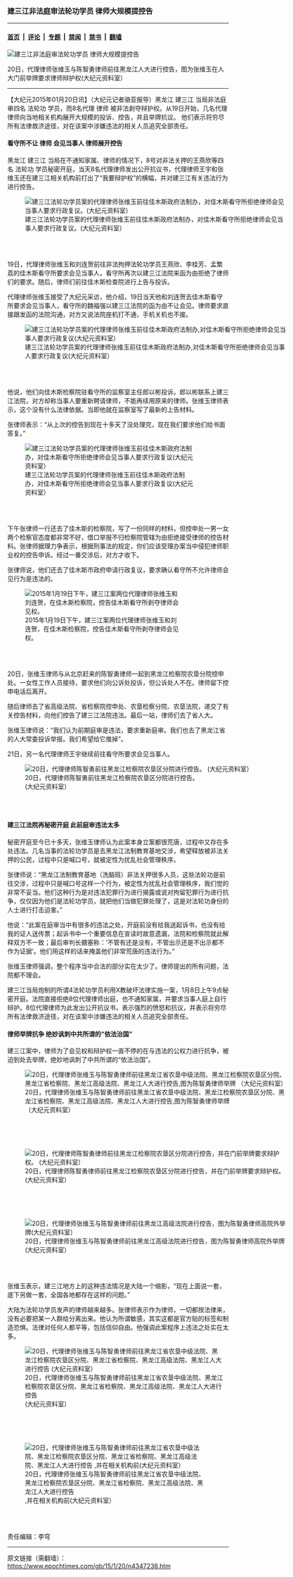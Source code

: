 ### 建三江非法庭审法轮功学员 律师大规模提控告

---

#### [首页](../../../..?n4347238) &nbsp;|&nbsp; [评论](../../../../../epoch-comment?n4347238) &nbsp;|&nbsp; [专题](../../../../../epoch-special?n4347238) &nbsp;|&nbsp; [禁闻](../../../../../epoch-news?n4347238) &nbsp;|&nbsp; [禁书](../../../../../books?n4347238) &nbsp;|&nbsp; [翻墙](https://github.com/gfw-breaker/nogfw/blob/master/README.md?n4347238)


<div><img alt="建三江非法庭审法轮功学员 律师大规模提控告" class="attachment-djy_600_400 size-djy_600_400 wp-post-image" src="https://i.epochtimes.com/assets/uploads/2015/01/150120112500941-600x400.jpg"/>
<div class="caption">
 <p>
  20日，代理律师张维玉与陈智勇律师前往黑龙江人大进行控告，图为张维玉在人大门前举牌要求律师辩护权(大纪元资料室）
 </p>
</div></div><hr/><div class="post_content" id="artbody" itemprop="articleBody">
 <!-- article content begin -->
 <p>
  【大纪元2015年01月20日讯】（大纪元记者骆亚报导）黑龙江
  <ok href="https://www.epochtimes.com/gb/tag/%E5%BB%BA%E4%B8%89%E6%B1%9F.html">
   建三江
  </ok>
  当局非法庭审四名
  <ok href="https://www.epochtimes.com/gb/tag/%E6%B3%95%E8%BD%AE%E5%8A%9F.html">
   法轮功
  </ok>
  学员，而8名代理
  <ok href="https://www.epochtimes.com/gb/tag/%E5%BE%8B%E5%B8%88.html">
   律师
  </ok>
  被非法剥夺辩护权。从19日开始，几名代理律师向当地相关机构展开大规模的投诉、控告，并且举牌抗议。 他们表示将穷尽所有法律救济途径，对在该案中涉嫌违法的相关人员追究全部责任。
 </p>
 <p>
  <h4>
   看守所不让
   <ok href="https://www.epochtimes.com/gb/tag/%E5%BE%8B%E5%B8%88.html">
    律师
   </ok>
   会见当事人 律师展开控告
  </h4>
  <p>
   黑龙江
   <ok href="https://www.epochtimes.com/gb/tag/%E5%BB%BA%E4%B8%89%E6%B1%9F.html">
    建三江
   </ok>
   当局在不通知家属、律师的情况下，8号对非法关押的王燕欣等四名
   <ok href="https://www.epochtimes.com/gb/tag/%E6%B3%95%E8%BD%AE%E5%8A%9F.html">
    法轮功
   </ok>
   学员秘密开庭，当天8名代理律师发出公开抗议书，代理律师王宇和张维玉还在建三江相关机构前打出了“我要辩护权”的横幅，并对建三江有关违法行为进行控告。
  </p>
  <figure aria-describedby="caption-attachment-5825470" class="wp-caption aligncenter" id="attachment_5825470" style="width: 600px">
   <ok href=" https://i.epochtimes.com/assets/uploads/2015/01/150120094103941-600x450.jpg" rel="noreferrer noopener" target="_blank">
    <img alt="建三江法轮功学员案的代理律师张维玉前往佳木斯政府法制办，对佳木斯看守所拒绝律师会见当事人要求行政复议。(大纪元资料室）" class="size-large wp-image-5825470" src="https://i.epochtimes.com/assets/uploads/2015/01/150120094103941-600x450.jpg" title="建三江法轮功学员案的代理律师张维玉前往佳木斯政府法制办，对佳木斯看守所拒绝律师会见当事人要求行政复议。(大纪元资料室）"/>
   </ok>
   <br/><figcaption class="wp-caption-text" id="caption-attachment-5825470">
    建三江法轮功学员案的代理律师张维玉前往佳木斯政府法制办，对佳木斯看守所拒绝律师会见当事人要求行政复议。(大纪元资料室）
   </figcaption><br/>
  </figure><br/>
  <p>
   19日，代理律师张维玉和刘连贺前往非法拘押法轮功学员王燕欣、李桂芳、孟繁荔的佳木斯看守所要求会见当事人，看守所再次以建三江法院来函为由拒绝了律师们的要求。随后，律师们前往佳木斯检查院进行上告与投诉。
  </p>
  <p>
   代理律师张维玉接受了大纪元采访，他介绍，19日当天他和刘连贺去佳木斯看守所要求会见当事人，看守所的魏福强以建三江法院的函为由不让会见。律师要求直接跟发函的法院沟通，对方又说法院座机打不通，手机关机也不接。
  </p>
  <figure aria-describedby="caption-attachment-5825483" class="wp-caption aligncenter" id="attachment_5825483" style="width: 600px">
   <ok href=" https://i.epochtimes.com/assets/uploads/2015/01/150120093949941-600x1067.jpg" rel="noreferrer noopener" target="_blank">
    <img alt="建三江法轮功学员案的代理律师张维玉前往佳木斯政府法制办,对佳木斯看守所拒绝律师会见当事人要求行政复议(大纪元资料室）
" class="size-large wp-image-5825483" src="https://i.epochtimes.com/assets/uploads/2015/01/150120093949941-600x1067.jpg" title="建三江法轮功学员案的代理律师张维玉前往佳木斯政府法制办,对佳木斯看守所拒绝律师会见当事人要求行政复议(大纪元资料室）
"/>
   </ok>
   <br/><figcaption class="wp-caption-text" id="caption-attachment-5825483">
    建三江法轮功学员案的代理律师张维玉前往佳木斯政府法制办,对佳木斯看守所拒绝律师会见当事人要求行政复议(大纪元资料室）
    <br/>
   </figcaption><br/>
  </figure><br/>
  <p>
   他说，他们向佳木斯检察院驻看守所的监察室主任郎以彬投诉。郎以彬联系上建三江法院，对方却称当事人要重新聘请律师，不能再续用原来的律师。张维玉律师表示，这个没有什么法律依据。当即他就在监察室写了最新的上告材料。
  </p>
  <p>
   张律师表示：“从上次的控告到现在十多天了没处理完，现在我们要求他们给书面答复。”
  </p>
  <figure aria-describedby="caption-attachment-5825493" class="wp-caption aligncenter" id="attachment_5825493" style="width: 385px">
   <ok href=" https://i.epochtimes.com/assets/uploads/2015/01/150120094059941.jpg" rel="noreferrer noopener" target="_blank">
    <img alt="建三江法轮功学员案的代理律师张维玉前往佳木斯政府法制办，对佳木斯看守所拒绝律师会见当事人要求行政复议(大纪元资料室）
" class="size-large wp-image-5825493" src="https://i.epochtimes.com/assets/uploads/2015/01/150120094059941.jpg" title="建三江法轮功学员案的代理律师张维玉前往佳木斯政府法制办，对佳木斯看守所拒绝律师会见当事人要求行政复议(大纪元资料室）
"/>
   </ok>
   <br/><figcaption class="wp-caption-text" id="caption-attachment-5825493">
    建三江法轮功学员案的代理律师张维玉前往佳木斯政府法制办，对佳木斯看守所拒绝律师会见当事人要求行政复议(大纪元资料室）
    <br/>
   </figcaption><br/>
  </figure><br/>
  <p>
   下午张律师一行还去了佳木斯的检察院，写了一份同样的材料，但控申处一男一女两个检察官态度都非常不好，借口举报不归检察院管辖为由拒绝接受律师的控告材料。张律师据理力争表示，根据刑事法的规定，你们应该受理办案当中侵犯律师职业权的控告申诉。经过一番交涉后，对方才收下。
  </p>
  <p>
   张律师说，他们还去了佳木斯市政府申请行政复议，要求确认看守所不允许律师会见行为是违法的。
  </p>
  <figure aria-describedby="caption-attachment-5825504" class="wp-caption aligncenter" id="attachment_5825504" style="width: 354px">
   <ok href=" https://i.epochtimes.com/assets/uploads/2015/01/150120094013941.jpg" rel="noreferrer noopener" target="_blank">
    <img alt="2015年1月19日下午，建三江案两位代理律师张维玉和刘连贺，在佳木斯检察院，控告佳木斯看守所剥夺律师会见权。" class="size-large wp-image-5825504" src="https://i.epochtimes.com/assets/uploads/2015/01/150120094013941.jpg" title="2015年1月19日下午，建三江案两位代理律师张维玉和刘连贺，在佳木斯检察院，控告佳木斯看守所剥夺律师会见权。"/>
   </ok>
   <br/><figcaption class="wp-caption-text" id="caption-attachment-5825504">
    2015年1月19日下午，建三江案两位代理律师张维玉和刘连贺，在佳木斯检察院，控告佳木斯看守所剥夺律师会见权。
   </figcaption><br/>
  </figure><br/>
  <p>
   20日，张维玉律师与从北京赶来的陈智勇律师一起到黑龙江检察院农垦分院控申处。一女性工作人员接待，要求他们向公诉处投诉，但公诉处人不在。律师留下控申电话后离开。
  </p>
  <p>
   随后律师去了省高级法院、省检察院控申处、农垦检察分院、农垦法院，递交了有关控告材料，向他们控告了建三江法院违法。最后一站，律师们去了省人大。
  </p>
  <p>
   张维玉律师说：“我们认为前期庭审是违法，要求重新庭审。我们也去了黑龙江省的人大常委投诉举报。我们希望给它推掉”。
  </p>
  <p>
   21日，另一名代理律师王宇继续前往看守所要求会见当事人。
  </p>
  <figure aria-describedby="caption-attachment-5825509" class="wp-caption aligncenter" id="attachment_5825509" style="width: 600px">
   <ok href=" https://i.epochtimes.com/assets/uploads/2015/01/150120112432941-600x1071.jpg" rel="noreferrer noopener" target="_blank">
    <img alt="20日，代理律师陈智勇前往黑龙江检察院农垦区分院进行控告。
(大纪元资料室）" class="size-large wp-image-5825509" src="https://i.epochtimes.com/assets/uploads/2015/01/150120112432941-600x1071.jpg" title="20日，代理律师陈智勇前往黑龙江检察院农垦区分院进行控告。
(大纪元资料室）"/>
   </ok>
   <br/><figcaption class="wp-caption-text" id="caption-attachment-5825509">
    20日，代理律师陈智勇前往黑龙江检察院农垦区分院进行控告。
    <br/>
    (大纪元资料室）
   </figcaption><br/>
  </figure><br/>
  <p>
   <h4>
    建三江法院再秘密开庭 此前庭审违法太多
   </h4>
   <p>
    秘密开庭至今已十多天，张维玉律师认为此案本身立案都很荒唐，过程中又存在多处违法。几名当事的法轮功学员是去黑龙江法制教育基地交涉，希望释放被非法关押的公民，过程中只是喊口号，就被定性为扰乱社会管理秩序。
   </p>
   <p>
    张律师说：“黑龙江法制教育基地（洗脑班）非法关押很多人员，这些法轮功是前往交涉，过程中只是喊口号这样一个行为，被定性为扰乱社会管理秩序，我们觉的非常不妥当。他们这种行为是对违法犯罪行为进行揭露或说对拘留犯罪行为进行抗争，仅仅因为他们是法轮功学员，就把他们当做犯罪处理了，这是对法轮功身份的人士进行打击迫害。”
   </p>
   <p>
    他说：“此案在庭审当中有很多的违法之处，开庭前没有给我送起诉书，也没有给我的证人送传票；起诉书中一个重要信息在宣读时故意遗漏，法院和检察院就此解释双方不一致；最后审判长搪塞称：‘不管有还是没有，不管出示还是不出示都不作为证据’。他们用这样的话来掩盖他们非常荒唐的违法行为。”
   </p>
   <p>
    张维玉律师强调，整个程序当中合法的部分实在太少了。律师提出的所有问题，法院都不理会。
   </p>
   <p>
    建三江当局炮制的所谓4法轮功学员利用X教破坏法律实施一案，1月8日上午9点秘密开庭。法院直接拒绝8位代理律师出庭，也不通知家属，并要求当事人庭上自行辩护。8位代理律师为此发出公开抗议书，表示强烈的愤怒和抗议，并表示将穷尽所有法律救济途径，对在该案中涉嫌违法的相关人员追究全部责任。
   </p>
   <p>
    <h4>
     律师举牌抗争 绝妙讽刺中共所谓的“依法治国”
    </h4>
    <p>
     建三江案中，律师为了会见权和辩护权一直不停的在与违法的公权力进行抗争，被迫到处去举牌，绝妙地讽刺了中共所谓的“依法治国”。
    </p>
    <p>
     <figure aria-describedby="caption-attachment-5825524" class="wp-caption aligncenter" id="attachment_5825524" style="width: 600px">
      <ok href=" https://i.epochtimes.com/assets/uploads/2015/01/150120112436941-600x450.jpg" rel="noreferrer noopener" target="_blank">
       <img alt="20日，代理律师张维玉与陈智勇律师前往黑龙江省农垦中级法院、黑龙江检察院农垦区分院、黑龙江省检察院、黑龙江高级法院、黑龙江人大进行控告,图为陈智勇律师举牌
（大纪元资料室）" class="size-large wp-image-5825524" src="https://i.epochtimes.com/assets/uploads/2015/01/150120112436941-600x450.jpg" title="20日，代理律师张维玉与陈智勇律师前往黑龙江省农垦中级法院、黑龙江检察院农垦区分院、黑龙江省检察院、黑龙江高级法院、黑龙江人大进行控告,图为陈智勇律师举牌
（大纪元资料室）"/>
      </ok>
      <br/><figcaption class="wp-caption-text" id="caption-attachment-5825524">
       20日，代理律师张维玉与陈智勇律师前往黑龙江省农垦中级法院、黑龙江检察院农垦区分院、黑龙江省检察院、黑龙江高级法院、黑龙江人大进行控告,图为陈智勇律师举牌
       <br/>
       （大纪元资料室）
      </figcaption><br/>
     </figure><br/>
     <br/>
     <figure aria-describedby="caption-attachment-5825534" class="wp-caption aligncenter" id="attachment_5825534" style="width: 600px">
      <ok href=" https://i.epochtimes.com/assets/uploads/2015/01/150120112428941-600x336.jpg" rel="noreferrer noopener" target="_blank">
       <img alt="20日，代理律师陈智勇律师前往黑龙江检察院农垦区分院进行控告，并在门前举牌要求辩护权。
(大纪元资料室）" class="size-large wp-image-5825534" src="https://i.epochtimes.com/assets/uploads/2015/01/150120112428941-600x336.jpg" title="20日，代理律师陈智勇律师前往黑龙江检察院农垦区分院进行控告，并在门前举牌要求辩护权。
(大纪元资料室）"/>
      </ok>
      <br/><figcaption class="wp-caption-text" id="caption-attachment-5825534">
       20日，代理律师陈智勇律师前往黑龙江检察院农垦区分院进行控告，并在门前举牌要求辩护权。
       <br/>
       (大纪元资料室）
      </figcaption><br/>
     </figure><br/>
     <br/>
     <figure aria-describedby="caption-attachment-5825543" class="wp-caption aligncenter" id="attachment_5825543" style="width: 600px">
      <ok href=" https://i.epochtimes.com/assets/uploads/2015/01/150120112442941-600x336.jpg" rel="noreferrer noopener" target="_blank">
       <img alt="20日，代理律师张维玉与陈智勇律师前往黑龙江高级法院进行控告，图为陈智勇律师高院外举牌(大纪元资料室）" class="size-large wp-image-5825543" src="https://i.epochtimes.com/assets/uploads/2015/01/150120112442941-600x336.jpg" title="20日，代理律师张维玉与陈智勇律师前往黑龙江高级法院进行控告，图为陈智勇律师高院外举牌(大纪元资料室）"/>
      </ok>
      <br/><figcaption class="wp-caption-text" id="caption-attachment-5825543">
       20日，代理律师张维玉与陈智勇律师前往黑龙江高级法院进行控告，图为陈智勇律师高院外举牌(大纪元资料室）
      </figcaption><br/>
     </figure><br/>
    </p>
    <p>
     张维玉表示，建三江地方上的这种违法情况是大陆一个缩影，“现在上面说一套，底下另做一套，全国各地都存在这样的问题。”
    </p>
    <p>
     大陆为法轮功学员发声的律师越来越多。张律师表示作为律师，一切都按法律来，没有必要把某一人群给分离出来。他认为所谓敏感，其实这都是官方贴的标签和制造恐惧。法律对任何人都平等，包括信仰自由。他强调此案程序上违法之处实在太多。
    </p>
    <p>
     <figure aria-describedby="caption-attachment-5825552" class="wp-caption aligncenter" id="attachment_5825552" style="width: 453px">
      <ok href=" https://i.epochtimes.com/assets/uploads/2015/01/150120112423941.jpg" rel="noreferrer noopener" target="_blank">
       <img alt="20日，代理律师张维玉与陈智勇律师前往黑龙江省农垦中级法院、黑龙江检察院农垦区分院、黑龙江省检察院、黑龙江高级法院、黑龙江人大进行控告
(大纪元资料室）" class="size-large wp-image-5825552" src="https://i.epochtimes.com/assets/uploads/2015/01/150120112423941.jpg" title="20日，代理律师张维玉与陈智勇律师前往黑龙江省农垦中级法院、黑龙江检察院农垦区分院、黑龙江省检察院、黑龙江高级法院、黑龙江人大进行控告
(大纪元资料室）"/>
      </ok>
      <br/><figcaption class="wp-caption-text" id="caption-attachment-5825552">
       20日，代理律师张维玉与陈智勇律师前往黑龙江省农垦中级法院、黑龙江检察院农垦区分院、黑龙江省检察院、黑龙江高级法院、黑龙江人大进行控告
       <br/>
       (大纪元资料室）
      </figcaption><br/>
     </figure><br/>
     <br/>
     <figure aria-describedby="caption-attachment-5825563" class="wp-caption aligncenter" id="attachment_5825563" style="width: 413px">
      <ok href=" https://i.epochtimes.com/assets/uploads/2015/01/150120112445941.jpg" rel="noreferrer noopener" target="_blank">
       <img alt="20日，代理律师张维玉与陈智勇律师前往黑龙江省农垦中级法院、黑龙江检察院农垦区分院、黑龙江省检察院、黑龙江高级法院、黑龙江人大进行控告
,并在相关机构前(大纪元资料室）" class="size-large wp-image-5825563" src="https://i.epochtimes.com/assets/uploads/2015/01/150120112445941.jpg" title="20日，代理律师张维玉与陈智勇律师前往黑龙江省农垦中级法院、黑龙江检察院农垦区分院、黑龙江省检察院、黑龙江高级法院、黑龙江人大进行控告
,并在相关机构前(大纪元资料室）"/>
      </ok>
      <br/><figcaption class="wp-caption-text" id="caption-attachment-5825563">
       20日，代理律师张维玉与陈智勇律师前往黑龙江省农垦中级法院、黑龙江检察院农垦区分院、黑龙江省检察院、黑龙江高级法院、黑龙江人大进行控告
       <br/>
       ,并在相关机构前(大纪元资料室）
      </figcaption><br/>
     </figure><br/>
    </p>
    <p>
     责任编辑：李穹
    </p>
    <!-- article content end -->
    <div id="below_article_ad">
    </div>
   </p>
  </p>
 </p>
</div>


---

原文链接（需翻墙）：https://www.epochtimes.com/gb/15/1/20/n4347238.htm